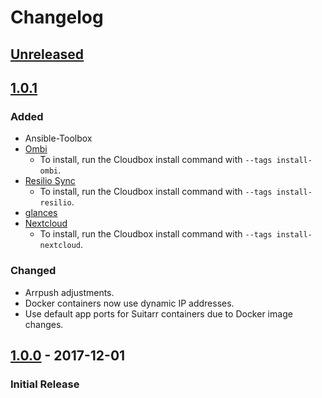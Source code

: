 <!---

All notable changes to this project will be documented in this file.

The format is based on [Keep a Changelog](http://keepachangelog.com/en/1.0.0/)
and this project adheres to [Semantic Versioning](http://semver.org/spec/v2.0.0.html).

Changelog Format:

## [X.X.X] - YEAR-MM-DD

### Added
- entry.

### Changed
- entry.

### Removed
- entry.

### Fixed
- entry.


[X.X.X]: https://github.com/Cloudbox/Cloudbox/compare/vX.X.X-1...vX.X.X
-->

# Changelog


## [Unreleased]


## [1.0.1]
### Added
- Ansible-Toolbox
- [Ombi](http://www.ombi.io/)
  - To install, run the Cloudbox install command with `--tags install-ombi`.
- [Resilio Sync](https://www.resilio.com/)
  - To install, run the Cloudbox install command with `--tags install-resilio`.
- [glances](https://nicolargo.github.io/glances/)
- [Nextcloud](https://nextcloud.com/)
  - To install, run the Cloudbox install command with `--tags install-nextcloud`.

### Changed
- Arrpush adjustments.
- Docker containers now use dynamic IP addresses.
- Use default app ports for Suitarr containers due to Docker image changes. 

## [1.0.0] - 2017-12-01
### Initial Release



[Unreleased]: https://github.com/Cloudbox/Cloudbox/compare/HEAD...develop
[1.0.1]: https://github.com/Cloudbox/Cloudbox/compare/v1.0.0...v1.0.1
[1.0.0]: https://github.com/Cloudbox/Cloudbox/compare/9af69ab...v1.0.0
